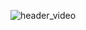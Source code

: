 ![header_video](https://user-images.githubusercontent.com/106986982/185969641-dc2f1a19-e65f-4a10-b5ff-0ff5a2736028.gif)
